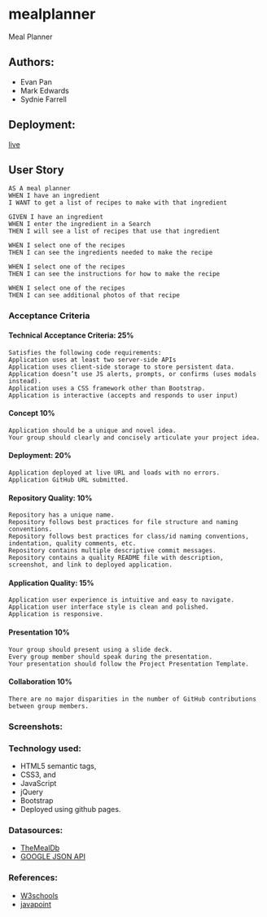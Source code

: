 # mealplanner
Meal Planner

## Authors:
* Evan Pan
* Mark Edwards
* Sydnie Farrell

## Deployment:
[live](https://mark-227-g.github.io/mealplanner/)

## User Story
```
AS A meal planner
WHEN I have an ingredient
I WANT to get a list of recipes to make with that ingredient
```

```
GIVEN I have an ingredient
WHEN I enter the ingredient in a Search
THEN I will see a list of recipes that use that ingredient

WHEN I select one of the recipes
THEN I can see the ingredients needed to make the recipe

WHEN I select one of the recipes
THEN I can see the instructions for how to make the recipe

WHEN I select one of the recipes
THEN I can see additional photos of that recipe
```
### Acceptance Criteria

#### Technical Acceptance Criteria: 25%
```
Satisfies the following code requirements:
Application uses at least two server-side APIs
Application uses client-side storage to store persistent data.
Application doesn’t use JS alerts, prompts, or confirms (uses modals instead).
Application uses a CSS framework other than Bootstrap.
Application is interactive (accepts and responds to user input)
```
#### Concept 10%
```
Application should be a unique and novel idea.
Your group should clearly and concisely articulate your project idea.
```
#### Deployment: 20%
```
Application deployed at live URL and loads with no errors.
Application GitHub URL submitted.
```
#### Repository Quality: 10%
```
Repository has a unique name.
Repository follows best practices for file structure and naming conventions.
Repository follows best practices for class/id naming conventions, indentation, quality comments, etc.
Repository contains multiple descriptive commit messages.
Repository contains a quality README file with description, screenshot, and link to deployed application.
```
#### Application Quality: 15%
```
Application user experience is intuitive and easy to navigate.
Application user interface style is clean and polished.
Application is responsive.
```
#### Presentation 10%
```
Your group should present using a slide deck.
Every group member should speak during the presentation.
Your presentation should follow the Project Presentation Template.
```
#### Collaboration 10%
```
There are no major disparities in the number of GitHub contributions between group members.
```
### Screenshots:

### Technology used:
* HTML5 semantic tags, 
* CSS3, and 
* JavaScript 
* jQuery 
* Bootstrap
* Deployed using github pages.
### Datasources:
* [TheMealDb](https://themealdb.com/api.php)
* [GOOGLE JSON API](https://developers.google.com/custom-search/v1/overview)

### References:

* [W3schools](https://www.w3schools.com/html/html5_semantic_elements.asp)
* [javapoint](https://www.javatpoint.com/css-tutorial)
